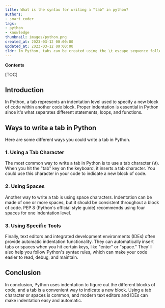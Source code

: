 ```yaml
---
title: What is the syntax for writing a "tab" in python?
authors:
- smart_coder
tags:
- python
- knowledge
thumbnail: images/python.png
created_at: 2023-03-12 00:00:00
updated_at: 2023-03-12 00:00:00
tldr: In Python, tabs can be created using the \t escape sequence followed by the desired text.
---
```


**Contents**

[TOC]

## Introduction
In Python, a tab represents an indentation level used to specify a new block of code within another code block. Proper indentation is essential in Python since it's what separates different statements, loops, and functions.

## Ways to write a tab in Python
Here are some different ways you could write a tab in Python.

### 1. Using a Tab Character
The most common way to write a tab in Python is to use a tab character (\t).  When you hit the "tab" key on the keyboard, it inserts a tab character. You could use this character in your code to indicate a new block of code.

### 2. Using Spaces
Another way to write a tab is using space characters. Indentation can be made of one or more spaces, but it should be consistent throughout a block of code. PEP 8 (Python's official style guide) recommends using four spaces for one indentation level.

### 3. Using Specific Tools
Finally, text editors and integrated development environments (IDEs) often provide automatic indentation functionality. They can automatically insert tabs or spaces when you hit certain keys, like "enter" or "space." They'll also help you follow Python's syntax rules, which can make your code easier to read, debug, and maintain.


## Conclusion
In conclusion, Python uses indentation to figure out the different blocks of code, and a tab is a convenient way to indicate a new block. Using a tab character or spaces is common, and modern text editors and IDEs can make indentation easy and automatic.

